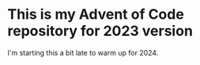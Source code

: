 # This is my Advent of Code repository for 2023 version

I'm starting this a bit late to warm up for 2024.
